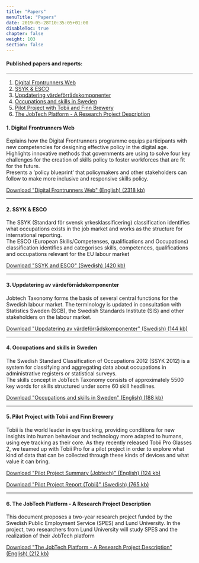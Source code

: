 ```yaml
---
title: "Papers"
menuTitle: "Papers"
date: 2019-05-28T10:35:05+01:00
disableToc: true
chapter: false
weight: 103
section: false
---
```


#### Published papers and reports:

<hr>

1. [ Digital Frontrunners Web ](#digital_frontrunners_web)
1. [ SSYK & ESCO ](#ssyk_and_esco)
1. [ Uppdatering värdeförrådskomponenter ](#uppdateringavvardeforradskomponenter)
1. [ Occupations and skills in Sweden ](#occupations_and_skills_in_sweden)
1. [ Pilot Project with Tobii and Finn Brewery ](#pilot_project_with_tobii_and_finn_brewery)
1. [ The JobTech Platform - A Research Project Description ](#the_jobtech_platform_a_research_project_description)
 
<a name="digital_frontrunners_web"></a>
#### 1. Digital Frontrunners Web

Explains how the Digital Frontrunners programme equips participants with new competencies for designing effective policy in the digital age.<br>
Highlights innovative methods that governments are using to solve four key challenges for the creation of skills policy to foster workforces that are fit for the future.<br>
Presents a ‘policy blueprint’ that policymakers and other stakeholders can follow to make more inclusive and responsive skills policy.

[ <i class="fas fa-file-pdf"></i> Download "Digital Frontrunners Web" (English) (2318 kb) ](/doc/pdf/Digital_Frontrunners_Web.pdf)

---

<a name="ssyk_and_esco"></a>
#### 2. SSYK & ESCO

The SSYK (Standard för svensk yrkesklassificering) classification identifies what occupations exists in the job market and works as the structure for international reporting.<br>
The ESCO (European Skills/Competenses, qualifications and Occupations) classification identifies and categorises skills, competences, qualifications and occupations relevant for the EU labour market

[ <i class="fas fa-file-pdf"></i> Download "SSYK and ESCO" (Swedish) (420 kb) ](/doc/pdf/SSYK%20och%20Esco.pdf)

---

<a name="uppdateringavvardeforradskomponenter"></a>
#### 3. Uppdatering av värdeförrådskomponenter

Jobtech Taxonomy forms the basis of several central functions for the Swedish labour market. The terminology is updated in consultation with Statistics Sweden (SCB), the Swedish Standards Institute (SIS) and other stakeholders on the labour market.

[ <i class="fas fa-file-pdf"></i> Download "Uppdatering av värdeförrådskomponenter" (Swedish) (144 kb) ](/doc/pdf/uppdateringavvardeforradskomponenter.pdf)

---

<a name="occupations_and_skills_in_sweden"></a>
#### 4. Occupations and skills in Sweden

The Swedish Standard Classification of Occupations 2012 (SSYK 2012) is a system for classifying and aggregating data about occupations in administrative registers or statistical surveys.<br>
The skills concept in JobTech Taxonomy consists of approximately 5500 key words for skills structured under some 60 skill headlines.

[ <i class="fas fa-file-pdf"></i> Download "Occupations and skills in Sweden" (English) (188 kb) ](/doc/occupations_skills_Sweden.pdf)

---

<a name="pilot_project_with_tobii_and_finn_brewery"></a>
#### 5. Pilot Project with Tobii and Finn Brewery

Tobii is the world leader in eye tracking, providing conditions for new insights into human behaviour and technology more adapted to humans, using eye tracking as their core. As they recently released Tobii Pro Glasses 2, we teamed up with Tobii Pro for a pilot project in order to explore what kind of data that can be collected through these kinds of devices and what value it can bring.

[ <i class="fas fa-file-pdf"></i> Download "Pilot Project Summary (Jobtech)" (English) (124 kb) ](/doc/pdf/Pilot%20Project%20Summary%20(Jobtech).pdf)

[ <i class="fas fa-file-pdf"></i> Download "Pilot Project Report (Tobii)" (Swedish) (765 kb) ](/doc/pdf/Pilot%20Project%20Report%20(Tobii).pdf)

---

<a name="the_jobtech_platform_a_research_project_description"></a>
#### 6. The JobTech Platform - A Research Project Description

This document proposes a two-year research project funded by the Swedish Public Employment Service (SPES) and Lund University. In the project, two researchers from Lund University will study SPES and the realization of their JobTech platform

[ <i class="fas fa-file-pdf"></i> Download "The JobTech Platform - A Research Project Description" (English) (212 kb) ](/doc/Open_Governement_Platforms(1).pdf)
